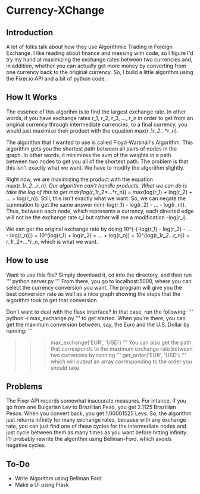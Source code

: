 Currency-XChange
================

Introduction
------------
A lot of folks talk about how they use Algorithmic Trading in Foreign Exchange. I like reading about finance and messing with code, so I figure I'd try my hand at maximizing the exchange rates between two currencies and, in addition, whether you can actually get more money by converting from one currency back to the original currency. So, I build a little algorithm using the Fixer.io API and a bit of python code. 

How It Works
------------
The essence of this algorihm is to find the largest exchange rate. In other words, if you have exchange rates r_1, r_2, r_3, ..., r_n in order to get from an original currency through intermediate currencies, to a final currency, you would just maximize their product with the equation max(r_1*r_2*...*r_n). 

The algorithm that I wanted to use is called Floyd-Warshall's Algorithm. This algorithm gets you the shortest path between all pairs of nodes in the graph. In other words, it minimizes the sum of the weights in a path between two nodes to get you all of the shortest path. The problem is that this isn't exactly what we want. We have to modify the algorithm slightly. 

Right now, we are maximizing the product with the equation max(r_1*r_2*...*r_n). Our algorithm can't handle products. What we can do is take the log of this to get max(log(r_1*r_2*...*r_n)) = max(log(r_1) + log(r_2) + ... + log(r_n)). Still, this isn't exactly what we want. So, we can negate the summation to get the same answer min(-log(r_1) - log(r_2) - ... - log(r_n)). Thus, between each node, which represents a currency, each directed edge will not be the exchange rate r_i but rather will me a modification -log(r_i). 

We can get the original exchange rate by doing 10^(-(-log(r_1) - log(r_2) - ... - log(r_n))) = 10^(log(r_1) + log(r_2) + ... + log(r_n)) = 10^(log(r_1*r_2*...*r_n)) = r_1*r_2*...*r_n, which is what we want. 

How to use
------------
Want to use this file? Simply download it, cd into the directory,  and then run 
'''
python server.py
'''
From there, you go to localhost:5000, where you can select the currency conversion you want. The program will give you the best conversion rate as well as a nice graph showing the steps that the algorithm took to get that conversion.  

Don't want to deal with the flask interface? In that case, run the following:
'''
python -i max_exchange.py
'''
to get started. When you're there, you can get the maximum conversion between, say, the Euro and the U.S. Dollar by running: 
'''
>>> max_exchange('EUR', 'USD')
'''
You can also get the path that corresponds to the maximum exchange rate between two currencies by running
'''
>>> get_order('EUR', 'USD')
'''
which will output an array corresponding to the order you should take. 

Problems
---------
The Fixer API records somewhat inaccurate measures. For intance, if you go from one Bulgarian Lev to Brazillian Peso, you get 2.1125 Brazillian Pesos. When you convert back, you get 1.00001525 Levs. So, the algorithm just returns infinity for many exchange rates, because with any exchange rate, you can just find one of these cycles for the intermediate nodes and just cycle between them as many times as you want before hitting infinity. I'll probably rewrite the algorithm using Bellman-Ford, which avoids negative cycles. 

To-Do
-----
- Write Algorithm using Bellman Ford
- Make a UI using Flask
